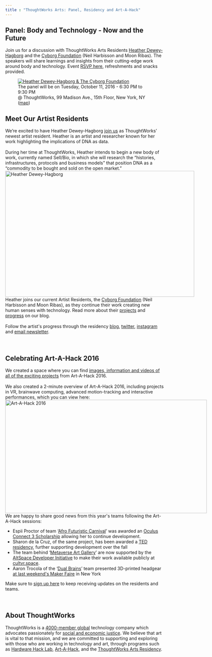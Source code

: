 ```yaml
---
title : "ThoughtWorks Arts: Panel, Residency and Art-A-Hack"
---
```


<h2>Panel: Body and Technology - Now and the Future</h2>
Join us for a discussion with ThoughtWorks Arts Residents <a href="http://deweyhagborg.com/">Heather Dewey-Hagborg</a> and the <a href="http://www.cyborgfoundation.com/">Cyborg Foundation</a> (Neil Harbisson and Moon Ribas). The speakers will share learnings and insights from their cutting-edge work around body and technology. Event <a href="http://www.meetup.com/volumetric/events/234274881/">RSVP here</a>, refreshments and snacks provided. 

<figure><a href="http://www.meetup.com/volumetric/events/234274881/" target="_blank"><img alt="Heather Dewey-Hagborg &amp; The Cyborg Foundation" src="http://gallery.tinyletterapp.com/7b2c93c8f4db9f55d193766fe4126c41e8bba44b/images/b36baaab-5383-42bc-9f30-903debddf8ef.jpg"></a><figcaption>The panel will be on Tuesday, October 11, 2016 - 6:30 PM to 9:30 PM<br>@ ThoughtWorks, 99 Madison Ave., 15th Floor, New York, NY (<a href="https://maps.google.com/maps?f=q&amp;hl=en&amp;q=99+Madison+Ave.%2C+15th+Floor%2C+New+York%2C+NY%2C+10016%2C+us">map</a>)</figcaption></figure>

<!--excerpt-ends-->

<h2>Meet Our Artist Residents</h2>
We’re excited to have Heather Dewey-Hagborg <a href="https://thoughtworksarts.io/blog/introducing-heather-dewey-hagborg/">join us</a> as ThoughtWorks’ newest artist resident. Heather is an artist and researcher known for her work highlighting the implications of DNA as data.<br>
<br>
During her time at ThoughtWorks, Heather intends to begin a new body of work, currently named Sell/Bio, in which she will research the “histories, infrastructures, protocols and business models” that position DNA as a “commodity to be bought and sold on the open market.”<br>
<a href="https://thoughtworksarts.io/blog/introducing-heather-dewey-hagborg/" target="_blank"><img alt="Heather Dewey-Hagborg" class="tl-email-image" data-id="1073805" height="400" src="http://gallery.tinyletterapp.com/7b2c93c8f4db9f55d193766fe4126c41e8bba44b/images/cba1b7b3-3f23-441b-b2f2-cd2071a4fdf7.jpg" style="border: 0px none; width: 600px; max-width: 600px;" width="600"></a>Heather joins our current Artist Residents, the <a href="http://www.cyborgfoundation.com/">Cyborg Foundation</a> (Neil Harbisson and Moon Ribas), as they continue their work creating new human senses with technology. Read more about their <a href="https://thoughtworksarts.io/blog/team-gets-started-on-research/">projects</a> and <a href="https://thoughtworksarts.io/blog/cyborg-senses-weaving-materials/">progress</a> on our blog.<br>
<br>
Follow the artist's progress through the residency <a href="https://thoughtworksarts.io/blog/">blog</a>, <a href="https://twitter.com/tw_arts">twitter</a>, <a href="https://www.instagram.com/thoughtworksarts/">instagram</a> and <a href="http://tinyletter.com/thoughtworksarts">email newsletter</a>.<br>
<br>
&nbsp;
<h2>Celebrating Art-A-Hack 2016</h2>
We created a space where you can find <a href="https://artahack.io/projects">images, information and videos of all of the exciting projects</a> from Art-A-Hack 2016.<br>
<br>
We also created a 2-minute overview of Art-A-Hack 2016, including projects in VR, brainwave computing, advanced motion-tracking and interactive performances, which you can view here:<br>
<a href="https://www.youtube.com/watch?v=l1hfv_GlvGg" target="_blank"><img alt="Art-A-Hack 2016" class="tl-email-image" data-id="1073977" height="360" src="http://gallery.tinyletterapp.com/7b2c93c8f4db9f55d193766fe4126c41e8bba44b/images/808390d5-e003-4f00-a1f7-94f8005a9524.jpg" style="border: 0px none; width: 640px; max-width: 640px;" width="640"></a><br>
We are happy to share good news from this year's teams following the Art-A-Hack sessions:
<ul>
	<li>Espii Proctor of team ‘<a href="https://artahack.io/projects/afro-futuristic-carnival/">Afro Futuristic Carnival</a>’ was awarded an <a href="http://www.shiift.world/oc3_scholarship/">Oculus Connect 3 Scholarship</a> allowing her to continue development.</li>
	<li>Sharon de la Cruz, of the same project, has been awarded a <a href="http://blog.ted.com/meet-the-fall-2016-class-of-ted-residents/">TED residency</a>, further supporting development over the fall</li>
	<li>The team behind ‘<a href="https://artahack.io/projects/metaverse-art-gallery/">Metaverse Art Gallery</a>’ are now supported by the <a href="https://developer.altvr.com/Initiative/">AltSpace Developer Initiative</a> to make their work available publicly at <a href="http://cultvr.space/">cultvr.space</a>.</li>
	<li>Aaron Trocola of the ‘<a href="https://artahack.io/projects/dual-brains/">Dual Brains</a>’ team presented 3D-printed headgear <a href="http://www.evaleestudio.com/whats-new/dual-brains-custom-eeg-headgear-at-world-maker-faire/">at last weekend's Maker Faire</a> in New York</li>
</ul>
Make sure to <a href="http://tinyletter.com/thoughtworksarts">sign up here</a> to keep receiving updates on the residents and teams.<br>
<br>
&nbsp;
<h2>About ThoughtWorks</h2>
ThoughtWorks is a <a href="https://www.thoughtworks.com/about-us">4000-member global</a> technology company which advocates passionately for <a href="https://www.thoughtworks.com/social-justice">social and economic justice</a>. We believe that art is vital to that mission, and we are committed to supporting and exploring with those who are working in technology and art, through programs such as <a href="https://hardwarehacklab.io">Hardware Hack Lab</a>, <a href="https://artahack.io">Art-A-Hack</a>, and the <a href="https://thoughtworksarts.io">ThoughtWorks Arts Residency</a>.